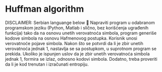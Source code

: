 # Huffman algorithm 

DISCLAIMER: Serbian languange below 🔽
Napraviti program u odabranom programskom jeziku (Python, Matlab i slično, bez korišćenja ugrađenih funkcija) tako da na osnovu unetih verovatnoća simbola, program generiše kodove simbola na osnovu Hafmenovog postupka. Korisnik unosi verovatnoće pojave simbola. Nakon što se potvrdi da li je zbir unetih verovatnoća jednak 1, nastavlja se sa postupkom, u suprotnom program se prekida. Ukoliko je ispunjen uslov da je zbir unetih verovatnoća simbola jednak 1,  formira se izlaz, odnosno kodovi simbola. Dodatno, treba proveriti da li je kod trenutan i izračunati entropiju.
